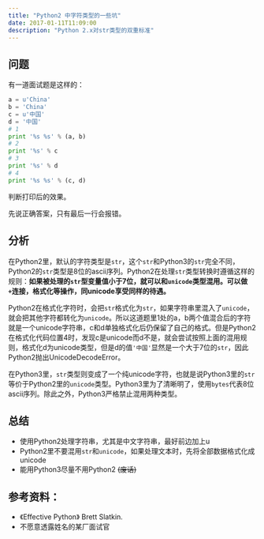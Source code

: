 ```yaml
---
title: "Python2 中字符类型的一些坑"
date: 2017-01-11T11:09:00
description: "Python 2.x对str类型的双重标准"
---
```



## 问题

有一道面试题是这样的：

```python
a = u'China'
b = 'China'
c = u'中国'
d = '中国'
# 1
print '%s %s' % (a, b)
# 2
print '%s' % c
# 3
print '%s' % d
# 4
print '%s %s' % (c, d)
```
判断打印后的效果。

先说正确答案，只有最后一行会报错。

## 分析

在Python2里，默认的字符类型是`str`，这个`str`和Python3的`str`完全不同，Python2的`str`类型是8位的ascii序列。Python2在处理`str`类型转换时遵循这样的规则：**如果被处理的`str`型变量值小于7位，就可以和`unicode`类型混用。可以做`+`连接，格式化等操作，同unicode享受同样的待遇。**

Python2在格式化字符时，会把`str`格式化为`str`，如果字符串里混入了`unicode`，就会把其他字符都转化为`unicode`。所以这道题里1处的a，b两个值混合后的字符就是一个unicode字符串，c和d单独格式化后仍保留了自己的格式。但是Python2在格式化代码位置4时，发现c是unicode而d不是，就会尝试按照上面的混用规则，格式化d为unicode类型，但是d的值`'中国'`显然是一个大于7位的`str`，因此Python2抛出UnicodeDecodeError。

在Python3里，`str`类型则变成了一个纯unicode字符，也就是说Python3里的`str`等价于Python2里的`unicode`类型。Python3里为了清晰明了，使用`bytes`代表8位ascii序列。除此之外，Python3严格禁止混用两种类型。

## 总结

* 使用Python2处理字符串，尤其是中文字符串，最好前边加上u
* Python2里不要混用`str`和`unicode`，如果处理文本时，先将全部数据格式化成unicode
* 能用Python3尽量不用Python2 ~~(废话)~~

## 参考资料：

* 《Effective Python》 Brett Slatkin.
* 不愿意透露姓名的某厂面试官



